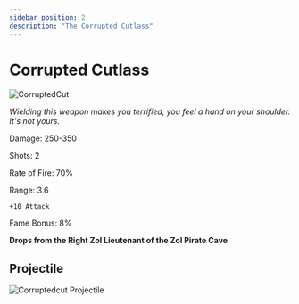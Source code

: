```yaml
---
sidebar_position: 2
description: "The Corrupted Cutlass"
---
```


# Corrupted Cutlass

![CorruptedCut](https://vwiki.valorserver.com/api/item/picture/corrupted%20cutlass)

<i>Wielding this weapon makes you terrified, you feel a hand on your shoulder. It's not yours.</i>

Damage: 250-350

Shots: 2

Rate of Fire: 70%

Range: 3.6

    +10 Attack

Fame Bonus: 8%

**Drops from the Right Zol Lieutenant of the Zol Pirate Cave**

## Projectile

![Corruptedcut Projectile](https://cdn.discordapp.com/attachments/948363241631916122/950407443375067186/CorruptedCutlass.gif)
